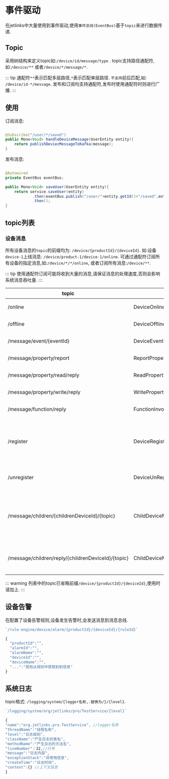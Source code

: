 # 事件驱动

在jetlinks中大量使用到事件驱动,使用`事件总线(EventBus)`基于`topic`来进行数据传递.

## Topic

采用树结构来定义topic如:`/device/id/message/type` .
topic支持路径通配符,如:`/device/**` 或者`/device/*/message/*`.

::: tip
通配符`**`表示匹配多层路径,`*`表示匹配单层路径. `不支持`前后匹配,如: `/device/id-*/message`.
发布和订阅均支持通配符,发布时使用通配符时则进行广播.
:::

## 使用

订阅消息:

```java

@Subscribe("/user/*/saved")
public Mono<Void> handleDeviceMessage(UserEntity entity){
    return publishDeviecMessageToKafka(message);
}

```

发布消息:

```java

@Autowired
private EventBus eventBus;

public Mono<Void> saveUser(UserEntity entity){
    return service.saveUser(entity)
            .then(eventBus.publish("/user/"+entity.getId()+"/saved",entity))
            .then();
}

```

## topic列表

### 设备消息

所有设备消息的`topic`的前缀均为: `/device/{productId}/{deviceId}`.
如:设备`device-1`上线消息: `/device/product-1/device-1/online`.
可通过通配符订阅所有设备的指定消息,如:`/device/*/*/online`,
或者订阅所有消息:`/device/**`.

::: tip
使用通配符订阅可能将收到大量的消息,请保证消息的处理速度,否则会影响系统消息吞吐量.
:::


|  topic   | 类型  | 说明 |
|  ----  | ----  | ----|
| /online  | DeviceOnlineMessage | 设备上线   |
| /offline  | DeviceOfflineMessage |  设备离线  |
| /message/event/{eventId}  | DeviceEventMessage |  设备事件  |
| /message/property/report  | ReportPropertyMessage |  设备上报属性  |
| /message/property/read/reply  | ReadPropertyMessageReply |  读取属性回复  |
| /message/property/write/reply  | WritePropertyMessageReply |  修改属性回复  |
| /message/function/reply  | FunctionInvokeMessageReply |  调用功能回复  |
| /register  | DeviceRegisterMessage |  设备注册,通常与子设备消息配合使用  |
| /unregister  | DeviceUnRegisterMessage |  设备注销,同上  |
| /message/children/{childrenDeviceId}/{topic}  | ChildDeviceMessage |  子设备消息,{topic}为子设备消息对应的topic  |
| /message/children/reply/{childrenDeviceId}/{topic}  | ChildDeviceMessage |  子设备回复消息,同上  |
 
::: warning
列表中的topic已省略前缀`/device/{productId}/{deviceId}`,使用时请加上.
:::

## 设备告警

在配置了设备告警规则,设备发生告警时,会发送消息到消息总线.

```js
`/rule-engine/device/alarm/{productId}/{deviceId}/{ruleId}`

{
  "productId":"",
  "alarmId":"",
  "alarmName":"",
  "deviceId":"",
  "deviceName":"",
  "...":"其他从规则中获取到到信息"
}
```

## 系统日志

topic格式: `/logging/system/{logger名称,.替换为/}/{level}`.

```js
`/logging/system/org/jetlinks/pro/TestService/{level}`

{
"name":"org.jetlinks.pro.TestService", //logger名称
"threadName":"线程名称",
"level":"日志级别",
"className":"产生日志的类名",
"methodName":"产生日志的方法名",
"lineNumber"：32,//行号
"message":"日志内容",
"exceptionStack":"异常栈信息",
"createTime":"日志时间",
"context":{} //上下文信息
}

```
